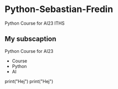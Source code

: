 # Python-Sebastian-Fredin
Python Course for AI23 ITHS
## My subscaption

Python Course for AI23

- Course
- Python
- AI


print("Hej")
print("Hej")
